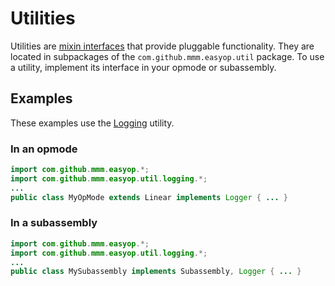 # Utilities
Utilities are [mixin interfaces](/docs/concepts/mixin-interface) that provide pluggable functionality. They are located in subpackages of the `com.github.mmm.easyop.util` package. To use a utility, implement its interface in your opmode or subassembly.
## Examples
These examples use the [Logging](logging) utility.
### In an opmode
```java
import com.github.mmm.easyop.*;
import com.github.mmm.easyop.util.logging.*;
...
public class MyOpMode extends Linear implements Logger { ... }
```
### In a subassembly
```java
import com.github.mmm.easyop.*;
import com.github.mmm.easyop.util.logging.*;
...
public class MySubassembly implements Subassembly, Logger { ... }
```
